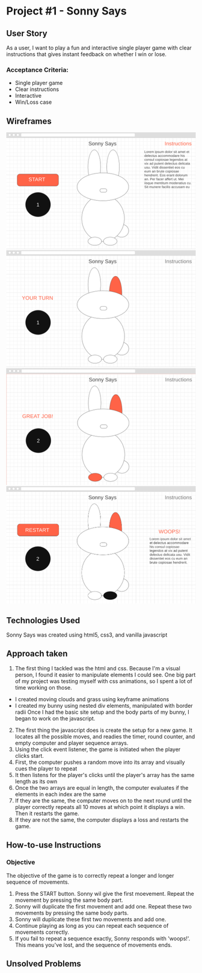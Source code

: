# Project #1 - Sonny Says

## User Story
As a user, I want to play a fun and interactive single player game with clear instructions that gives instant feedback on whether I win or lose. 

### Acceptance Criteria:
- Single player game
- Clear instructions
- Interactive
- Win/Loss case

## Wireframes
![Sonny Says Wireframe1](assets/sonnysayS_wireframe1.png)
![Sonny Says Wireframe2](assets/sonnysayS_wireframe2.png)
![Sonny Says Wireframe3](assets/sonnysayS_wireframe3.png)
![Sonny Says Wireframe4](assets/sonnysayS_wireframe4.png)

## Technologies Used
Sonny Says was created using html5, css3, and vanilla javascript

## Approach taken
1. The first thing I tackled was the html and css. Because I'm a visual person, I found it easier to manipulate elements I could see. One big part of my project was testing myself with css animations, so I spent a lot of time working on those.
- I created moving clouds and grass using keyframe animations
- I created my bunny using nested div elements, manipulated with border radii
Once I had the basic site setup and the body parts of my bunny, I began to work on the javascript.
2. The first thing the javascript does is create the setup for a new game. It locates all the possible moves, and readies the timer, round counter, and empty computer and player sequence arrays.
3. Using the click event listener, the game is initiated when the player clicks start.
4. First, the computer pushes a random move into its array and visually cues the player to repeat
5. It then listens for the player's clicks until the player's array has the same length as its own
6. Once the two arrays are equal in length, the computer evaluates if the elements in each index are the same
7. If they are the same, the computer moves on to the next round until the player correctly repeats all 10 moves at which point it displays a win. Then it restarts the game. 
8. If they are not the same, the computer displays a loss and restarts the game.

## How-to-use Instructions

### Objective
The objective of the game is to correctly repeat a longer and longer sequence of movements.

1. Press the START button. Sonny wil give the first moevement. Repeat the movement by pressing the same body part.
2. Sonny will duplicate the first movement and add one. Repeat these two movements by pressing the same body parts.
3. Sonny will duplicate these first two movements and add one.
4. Continue playing as long as you can repeat each sequence of movements correctly.
5. If you fail to repeat a sequence exactly, Sonny responds with 'woops!'. This means you've lost, and the sequence of movements ends.

## Unsolved Problems